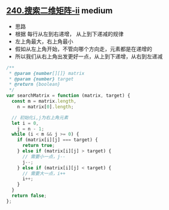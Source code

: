 ## [240.搜索二维矩阵-ii](https://leetcode.cn/problems/search-a-2d-matrix-ii/) <Badge type="warning">medium</Badge>

- 思路
- 根据 每行从左到右递增， 从上到下递减的规律
- 左上角最大，右上角最小
- 假如从左上角开始，不管向哪个方向走，元素都是在递增的
- 所以我们从右上角出发更好一点，从上到下递增，从右到左递减

```js
/**
 * @param {number[][]} matrix
 * @param {number} target
 * @return {boolean}
 */
var searchMatrix = function (matrix, target) {
  const m = matrix.length,
    n = matrix[0].length;

  // 初始化i,j为右上角元素
  let i = 0,
    j = n - 1;
  while (i < m && j >= 0) {
    if (matrix[i][j] === target) {
      return true;
    } else if (matrix[i][j] > target) {
      // 需要小一点，j--
      j--;
    } else if (matrix[i][j] < target) {
      // 需要大一点，i++
      i++;
    }
  }
  return false;
};
```
